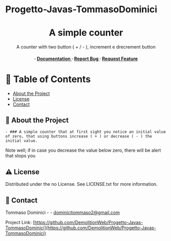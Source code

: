 # Progetto-Javas-TommasoDominici
<div align='center'>

<h1>A simple counter </h1>
<p>A counter with two button ( + / - ), increment e drecrement button</p>

<h4> <span> · </span> <a href="https://github.com/DemolitionWeb/Progetto-Javas-TommasoDominici/blob/master/README.md"> Documentation </a> <span> · </span> <a href="https://github.com/DemolitionWeb/Progetto-Javas-TommasoDominici/issues"> Report Bug </a> <span> · </span> <a href="https://github.com/DemolitionWeb/Progetto-Javas-TommasoDominici/issues"> Request Feature </a> </h4>


</div>

# :notebook_with_decorative_cover: Table of Contents

- [About the Project](#star2-about-the-project)
- [License](#warning-license)
- [Contact](#handshake-contact)


## :star2: About the Project
    - ### A simple counter that at first sight you notice an initial value of zero, that using buttons increase ( + ) or decrease ( - ) the initial value.
Note well;
if in case you decrease the value below zero, there will be alert that stops you

## :warning: License

Distributed under the no License. See LICENSE.txt for more information.

## :handshake: Contact

Tommaso Dominici - - dominicitommaso2@gmail.com

Project Link: [https://github.com/DemolitionWeb/Progetto-Javas-TommasoDominici](https://github.com/DemolitionWeb/Progetto-Javas-TommasoDominici)
